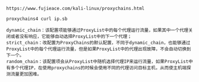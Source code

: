 

	https://www.fujieace.com/kali-linux/proxychains.html


`proxychains4 curl ip.sb      `

```
dynamic_chain：该配置项能够通过ProxyList中的每个代理运行流量，如果其中一个代理关闭或者没有响应，它能够自动选择ProxyList中的下一个代理；
strict_chain：改配置为ProxyChains的默认配置，不同于dynamic_chain，也能够通过ProxyList中的每个代理运行流量，但是如果ProxyList中的代理出现故障，不会自动切换到下一个。
random_chain：该配置项会从ProxyList中随机选择代理IP来运行流量，如果ProxyList中有多个代理IP，在使用proxychains的时候会使用不同的代理访问目标主机，从而使主机端探测流量更加困难。

```


